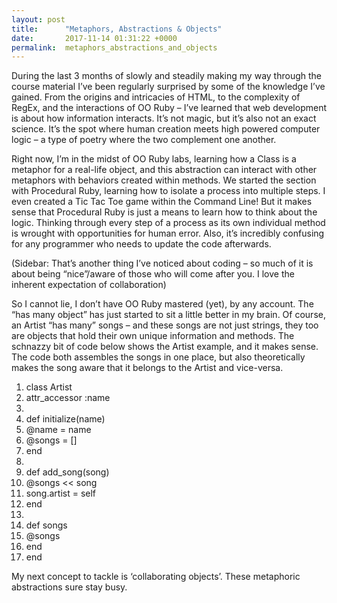 ```yaml
---
layout: post
title:      "Metaphors, Abstractions & Objects"
date:       2017-11-14 01:31:22 +0000
permalink:  metaphors_abstractions_and_objects
---
```



During the last 3 months of slowly and steadily making my way through the course material I’ve been regularly surprised by some of the knowledge I’ve gained. From the origins and intricacies of HTML, to the complexity of RegEx, and the interactions of OO Ruby – I’ve learned that web development is about how information interacts. It’s not magic, but it’s also not an exact science. It’s the spot where human creation meets high powered computer logic – a type of poetry where the two complement one another. 

Right now, I’m in the midst of OO Ruby labs, learning how a Class is a metaphor for a real-life object, and this abstraction can interact with other metaphors with behaviors created within methods. We started the section with Procedural Ruby, learning how to isolate a process into multiple steps. I even created a Tic Tac Toe game within the Command Line! But it makes sense that Procedural Ruby is just a means to learn how to think about the logic. Thinking through every step of a process as its own individual method is wrought with opportunities for human error. Also, it’s incredibly confusing for any programmer who needs to update the code afterwards. 

(Sidebar: That’s another thing I’ve noticed about coding – so much of it is about being “nice”/aware of those who will come after you. I love the inherent expectation of collaboration)

So I cannot lie, I don’t have OO Ruby mastered (yet), by any account. The “has many object” has just started to sit a little better in my brain. Of course, an Artist “has many” songs – and these songs are not just strings, they too are objects that hold their own unique information and methods. The schnazzy bit of code below shows the Artist example, and it makes sense. The code both assembles the songs in one place, but also theoretically makes the song aware that it belongs to the Artist and vice-versa.

1.	class Artist
2.	attr_accessor :name
3.	 
4.	def initialize(name)
5.	@name = name
6.	@songs = []
7.	end
8.	 
9.	def add_song(song)
10.	@songs << song
11.	song.artist = self
12.	end
13.	 
14.	def songs
15.	@songs
16.	end
17.	end

My next concept to tackle is ‘collaborating objects’. These metaphoric abstractions sure stay busy. 

